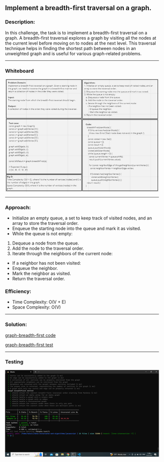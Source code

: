 ## Implement a breadth-first traversal on a graph.

### Description:
In this challenge, the task is to implement a breadth-first traversal on a graph. A breadth-first traversal explores a graph by visiting all the nodes at the current level before moving on to nodes at the next level. This traversal technique helps in finding the shortest path between nodes in an unweighted graph and is useful for various graph-related problems.
_ _ _
### Whiteboard
![whiteBoard](./11.png)
_ _ _
### Approach:
- Initialize an empty queue, a set to keep track of visited nodes, and an array to store the traversal order.
- Enqueue the starting node into the queue and mark it as visited.
- While the queue is not empty: 
1. Dequeue a node from the queue. 
2. Add the node to the traversal order. 
3. Iterate through the neighbors of the current node:
- If a neighbor has not been visited:
- Enqueue the neighbor.
- Mark the neighbor as visited.
- Return the traversal order.

### Efficiency:
- Time Complexity: O(V + E)
- Space Complexity: O(V)
_ _ _
### Solution:
[graph-breadth-first code](../Graphs.js)

[graph-breadth-first test](../Graphs.test.js)
_ _ _
### Testing
![testing](./Capture.PNG)